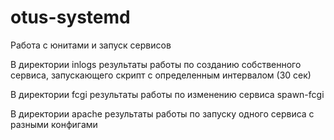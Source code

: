 # otus-systemd
Работа с юнитами и запуск сервисов


В директории inlogs результаты работы по созданию собственного сервиса, запускающего скрипт с определенным интервалом (30 сек)

В директории fcgi результаты работы по изменению сервиса spawn-fcgi

В директории apache результаты работы по запуску одного сервиса с разными конфигами
